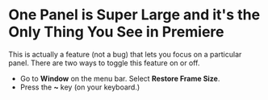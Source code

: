 # One Panel is Super Large and it's the Only Thing You See in Premiere

This is actually a feature \(not a bug\) that lets you focus on a particular panel. There are two ways to toggle this feature on or off.

* Go to **Window** on the menu bar. Select **Restore Frame Size**.
* Press the **~** key \(on your keyboard.\)



